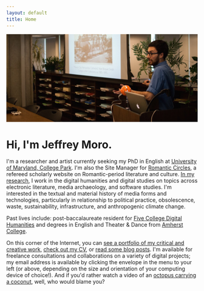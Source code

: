 ```yaml
---
layout: default
title: Home
---
```


![header-comp.jpg](/assets/img/header-comp.jpg)

# Hi, I'm Jeffrey Moro.

I'm a researcher and artist currently seeking my PhD in English at [University of Maryland, College Park](http://english.umd.edu). I'm also the Site Manager for [Romantic Circles](https://www.rc.umd.edu), a refereed scholarly website on Romantic-period literature and culture. [In my research](/projects), I work in the digital humanities and digital studies on topics across electronic literature, media archaeology, and software studies. I'm interested in the textual and material history of media forms and technologies, particularly in relationship to political practice, obsolescence, waste, sustainability, infrastructure, and anthropogenic climate change.

Past lives include: post-baccalaureate resident for [Five College Digital Humanities](http://5colldh.org) and degrees in English and Theater & Dance from [Amherst College](https://www.amherst.edu). 

On this corner of the Internet, you can [see a portfolio of my critical and creative work](/projects), [check out my CV](/cv), or [read some blog posts](/blog). I'm available for freelance consultations and collaborations on a variety of digital projects; my email address is available by clicking the envelope in the menu to your left (or above, depending on the size and orientation of your computing device of choice!). And if you'd rather watch a video of an <a href="https://www.youtube.com/watch?v=zaE-LwDowcU" target="blank">octopus carrying a coconut</a>, well, who would blame you?